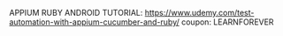 APPIUM RUBY ANDROID TUTORIAL:
https://www.udemy.com/test-automation-with-appium-cucumber-and-ruby/
coupon: LEARNFOREVER

